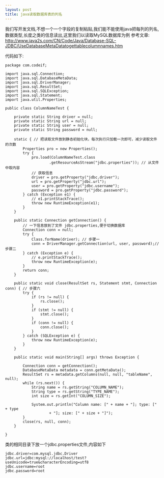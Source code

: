 ```yaml
---
layout: post
title: java读取数据库表的列名
---
```


我们写开发文档,不想一个一个字段的复制粘贴,我们能不能使用java把每列的列名,数据类型,长度之类的信息读出,这里我们以读取MySQL数据库为例
参考文章:
<http://www.java2s.com/CN/Code/Java/Database-SQL-JDBC/UseDatabaseMetaDatatogettablecolumnnames.htm>



代码如下:

    package com.codeif;

    import java.sql.Connection;
    import java.sql.DatabaseMetaData;
    import java.sql.DriverManager;
    import java.sql.ResultSet;
    import java.sql.SQLException;
    import java.sql.Statement;
    import java.util.Properties;

    public class ColumnNameTest {

        private static String driver = null;
        private static String url = null;
        private static String user = null;
        private static String password = null;

        static { // 把读取文件放到静态初始化块，每次执行只加载一次即可，减少读取文件的次数
            Properties pro = new Properties();
            try {
                pro.load(ColumnNameTest.class
                        .getResourceAsStream("jdbc.properties")); // 从文件中取内容
                // 获取信息
                driver = pro.getProperty("jdbc.driver");
                url = pro.getProperty("jdbc.url");
                user = pro.getProperty("jdbc.username");
                password = pro.getProperty("jdbc.password");
            } catch (Exception e1) {
                // e1.printStackTrace();
                throw new RuntimeException(e1);
            }
        }

        public static Connection getConnection() {
            // 一下信息放到了文件 jdbc.properties,便于切换数据库
            Connection conn = null;
            try {
                Class.forName(driver); // 步骤一
                conn = DriverManager.getConnection(url, user, password);// 步骤二
            } catch (Exception e) {
                // e.printStackTrace();
                throw new RuntimeException(e);
            }
            return conn;
        }

        public static void close(ResultSet rs, Statement stmt, Connection conn) { // 步骤六
            try {
                if (rs != null) {
                    rs.close();
                }
                if (stmt != null) {
                    stmt.close();
                }
                if (conn != null) {
                    conn.close();
                }
            } catch (SQLException e) {
                throw new RuntimeException(e);
            }
        }

        public static void main(String[] args) throws Exception {

            Connection conn = getConnection();
            DatabaseMetaData metadata = conn.getMetaData();
            ResultSet rs = metadata.getColumns(null, null, "tableName", null);
            while (rs.next()) {
                String name = rs.getString("COLUMN_NAME");
                String type = rs.getString("TYPE_NAME");
                int size = rs.getInt("COLUMN_SIZE");

                System.out.println("Column name: [" + name + "]; type: [" + type
                        + "]; size: [" + size + "]");
            }
            close(rs, null, conn);
        }

    }


类的相同目录下放一个jdbc.properties文件,内容如下

    jdbc.driver=com.mysql.jdbc.Driver
    jdbc.url=jdbc:mysql://localhost/test?useUnicode=true&characterEncoding=utf8
    jdbc.username=root
    jdbc.password=root
